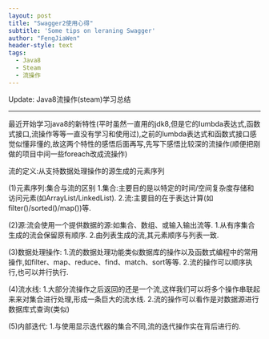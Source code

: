 ```yaml
---
layout: post
title: "Swagger2使用心得"
subtitle: 'Some tips on leraning Swagger'
author: "FengJiaWen"
header-style: text
tags:
  - Java8
  - Steam
  - 流操作
---
```


Update: Java8流操作(steam)学习总结

---

<p>最近开始学习java8的新特性(平时虽然一直用的jdk8,但是它的lumbda表达式,函数式接口,流操作等等一直没有学习和使用过),之前的lumbda表达式和函数式接口感觉似懂非懂的,故这两个特性的感悟后面再写,先写下感悟比较深的流操作(顺便把刚做的项目中间一些foreach改成流操作)</p>
<p>流的定义:从支持数据处理操作的源生成的元素序列</p>
<p>(1)元素序列:集合与流的区别
      1.集合:主要目的是以特定的时间/空间复杂度存储和访问元素(如ArrayList/LinkedList).
      2.流:主要目的在于表达计算(如filter()/sorted()/map())等.</p>
<p>(2)源:流会使用一个提供数据的源:如集合、数组、或输入输出流等.
      1.从有序集合生成的流会保留原有顺序.
      2.由列表生成的流,其元素顺序与列表一致.</p>
<p>(3)数据处理操作:
      1.流的数据处理功能类似数据库的操作以及函数式编程中的常用操作,如filter、map、reduce、find、match、sort等等.
      2.流的操作可以顺序执行,也可以并行执行.</p>
<p>(4)流水线:
      1.大部分流操作之后返回的还是一个流,这样我们可以将多个操作串联起来来对集合进行处理,形成一条巨大的流水线.
      2.流的操作可以看作是对数据源进行数据库式查询(类似)</p>
<p>(5)内部迭代:
      1.与使用显示迭代器的集合不同,流的迭代操作实在背后进行的.</p>

 
